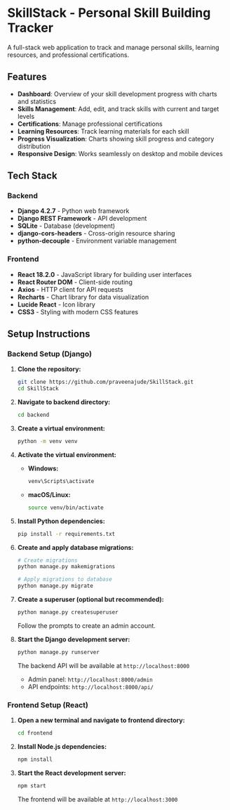 # SkillStack - Personal Skill Building Tracker

A full-stack web application to track and manage personal skills, learning resources, and professional certifications.

## Features

- **Dashboard**: Overview of your skill development progress with charts and statistics
- **Skills Management**: Add, edit, and track skills with current and target levels
- **Certifications**: Manage professional certifications
- **Learning Resources**: Track learning materials for each skill
- **Progress Visualization**: Charts showing skill progress and category distribution
- **Responsive Design**: Works seamlessly on desktop and mobile devices

## Tech Stack

### Backend
- **Django 4.2.7** - Python web framework
- **Django REST Framework** - API development
- **SQLite** - Database (development)
- **django-cors-headers** - Cross-origin resource sharing
- **python-decouple** - Environment variable management

### Frontend
- **React 18.2.0** - JavaScript library for building user interfaces
- **React Router DOM** - Client-side routing
- **Axios** - HTTP client for API requests
- **Recharts** - Chart library for data visualization
- **Lucide React** - Icon library
- **CSS3** - Styling with modern CSS features

## Setup Instructions

### Backend Setup (Django)

1. **Clone the repository:**
   ```bash
   git clone https://github.com/praveenajude/SkillStack.git
   cd SkillStack
   ```

2. **Navigate to backend directory:**
   ```bash
   cd backend
   ```

3. **Create a virtual environment:**
   ```bash
   python -m venv venv
   ```

4. **Activate the virtual environment:**
   - **Windows:**
     ```bash
     venv\Scripts\activate
     ```
   - **macOS/Linux:**
     ```bash
     source venv/bin/activate
     ```
5. **Install Python dependencies:**
   ```bash
   pip install -r requirements.txt
   ```

6. **Create and apply database migrations:**
   ```bash
   # Create migrations
   python manage.py makemigrations
   
   # Apply migrations to database
   python manage.py migrate
   ```

7. **Create a superuser (optional but recommended):**
   ```bash
   python manage.py createsuperuser
   ```
   Follow the prompts to create an admin account.

8. **Start the Django development server:**
   ```bash
   python manage.py runserver
   ```
   The backend API will be available at `http://localhost:8000`
   - Admin panel: `http://localhost:8000/admin`
   - API endpoints: `http://localhost:8000/api/`

### Frontend Setup (React)

1. **Open a new terminal and navigate to frontend directory:**
   ```bash
   cd frontend
   ```

2. **Install Node.js dependencies:**
   ```bash
   npm install
   ```

3. **Start the React development server:**
   ```bash
   npm start
   ```

   The frontend will be available at `http://localhost:3000`
